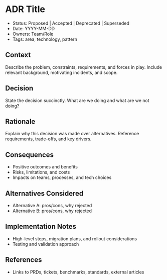# ADR Title

- Status: Proposed | Accepted | Deprecated | Superseded
- Date: YYYY-MM-DD
- Owners: Team/Role
- Tags: area, technology, pattern

## Context
Describe the problem, constraints, requirements, and forces in play. Include relevant background, motivating incidents, and scope.

## Decision
State the decision succinctly. What are we doing and what are we not doing?

## Rationale
Explain why this decision was made over alternatives. Reference requirements, trade-offs, and key drivers.

## Consequences
- Positive outcomes and benefits
- Risks, limitations, and costs
- Impacts on teams, processes, and tech choices

## Alternatives Considered
- Alternative A: pros/cons, why rejected
- Alternative B: pros/cons, why rejected

## Implementation Notes
- High-level steps, migration plans, and rollout considerations
- Testing and validation approach

## References
- Links to PRDs, tickets, benchmarks, standards, external articles

